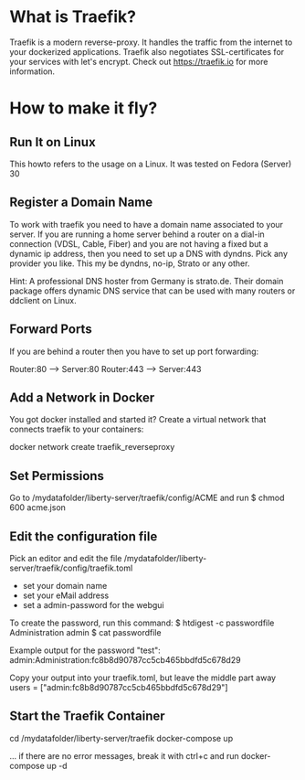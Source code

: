 # What is Traefik?
Traefik is a modern reverse-proxy. It handles the traffic from the internet to your dockerized applications.
Traefik also negotiates SSL-certificates for your services with let's encrypt.
Check out https://traefik.io for more information.

# How to make it fly?

## Run It on Linux
This howto refers to the usage on a Linux. It was tested on Fedora (Server) 30

## Register a Domain Name
To work with traefik you need to have a domain name associated to your server. If you are running a home server behind a router on a dial-in connection (VDSL, Cable, Fiber) and you are not having a fixed but a dynamic ip address, then you need to set up a DNS with dyndns. Pick any provider you like. This my be dyndns, no-ip, Strato or any other.

Hint: A professional DNS hoster from Germany is strato.de. Their domain package offers dynamic DNS service that can be used with many routers or ddclient on Linux.

## Forward Ports
If you are behind a router then you have to set up port forwarding:

Router:80 --> Server:80
Router:443 --> Server:443

## Add a Network in Docker
You got docker installed and started it? Create a virtual network that connects traefik to your containers:

docker network create traefik_reverseproxy

## Set Permissions
Go to /mydatafolder/liberty-server/traefik/config/ACME and run
$ chmod 600 acme.json

## Edit the configuration file
Pick an editor and edit the file
/mydatafolder/liberty-server/traefik/config/traefik.toml

* set your domain name
* set your eMail address
* set a admin-password for the webgui

To create the password, run this command:
$ htdigest -c passwordfile Administration admin
$ cat passwordfile

Example output for the password "test":
admin:Administration:fc8b8d90787cc5cb465bbdfd5c678d29

Copy your output into your traefik.toml, but leave the middle part away
users = ["admin:fc8b8d90787cc5cb465bbdfd5c678d29"]

## Start the Traefik Container
cd /mydatafolder/liberty-server/traefik
docker-compose up

... if there are no error messages, break it with ctrl+c and run
docker-compose up -d
